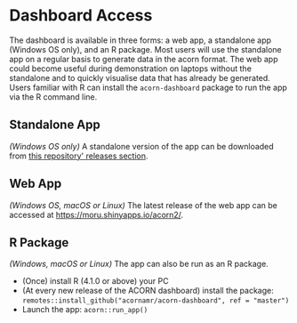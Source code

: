 # Dashboard Access

The dashboard is available in three forms: a web app, a standalone app (Windows OS only), and an R package. Most users will use the standalone app on a regular basis to generate data in the acorn format. The web app could become useful during demonstration on laptops without the standalone and to quickly visualise data that has already be generated. Users familiar with R can install the `acorn-dashboard` package to run the app via the R command line.

## Standalone App

*(Windows OS only)*
A standalone version of the app can be downloaded from [this repository' releases section](https://github.com/acornamr/acorn-dashboard/releases).

## Web App

*(Windows OS, macOS or Linux)*
The latest release of the web app can be accessed at https://moru.shinyapps.io/acorn2/.

## R Package

*(Windows, macOS or Linux)* 
The app can also be run as an R package.

- (Once) install R (4.1.0 or above) your PC 
- (At every new release of the ACORN dashboard) install the package: `remotes::install_github("acornamr/acorn-dashboard", ref = "master")`
- Launch the app: `acorn::run_app()`